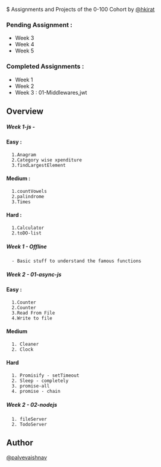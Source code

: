 $ Assignments and Projects of the 0-100 Cohort by [@hkirat](https://github.com/hkirat)

### Pending Assignment :
  - Week 3 
  - Week 4
  - Week 5

### Completed Assignments :
  - Week 1
  - Week 2
  - Week 3 : 01-Middlewares,jwt

## Overview 
##### Week 1-js -
  #### Easy :
      1.Anagram
      2.Category wise xpenditure
      3.findLargestElement
  #### Medium :
      1.countVowels
      2.palindrome
      3.Times  
  #### Hard :
      1.Calculator
      2.toDO-list


##### Week 1 - Offline 
      - Basic stuff to understand the famous functions


##### Week 2 - 01-async-js
  #### Easy :
      1.Counter
      2.Counter
      3.Read From File
      4.Write to file
  #### Medium 
      1. Cleaner
      2. Clock
  #### Hard
      1. Promisify - setTimeout
      2. Sleep - completely 
      3. promise-all
      4. promise - chain

##### Week 2 - 02-nodejs
      1. fileServer
      2. TodoServer
    

## Author 
[@palvevaishnav](https://github.com/palvevaishnav)
    
